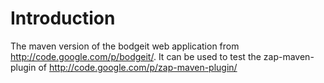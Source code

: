 # Introduction #

The maven version of the bodgeit web application from http://code.google.com/p/bodgeit/.
It can be used to test the zap-maven-plugin of http://code.google.com/p/zap-maven-plugin/